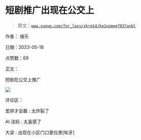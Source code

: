 # 短剧推广出现在公交上

> 原文：[`www.yuque.com/for_lazy/xkrm14/kp1vomwg7837anbl`](https://www.yuque.com/for_lazy/xkrm14/kp1vomwg7837anbl)

作者： 维乐

日期：2023-05-18

点赞数：69

正文：

短剧在公交上推广

![](img/6fbccd08f4f3f63125de9ba8ff1d592c.png)

评论区：

爱拼才会赢 : 太炸裂了

AI 洁妈 : 太喜感了

大梁 : 出现在小区门口更应景[呲牙]

